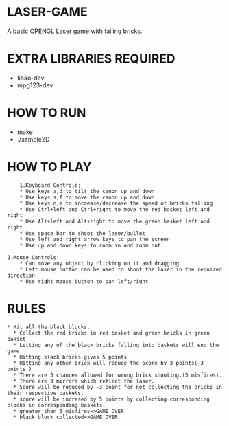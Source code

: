# LASER-GAME
A basic OPENGL Laser game with falling bricks. 

# EXTRA LIBRARIES REQUIRED
  * libao-dev
  * mpg123-dev
  
# HOW TO RUN
  * make
  * ./sample2D

# HOW TO PLAY

        1.Keyboard Controls:
		* Use keys a,d to tilt the canon up and down
		* Use keys s,f to move the canon up and down 
		* Use keys n,m to increase/decrease the speed of bricks falling
		* Use Ctrl+left and Ctrl+right to move the red basket left and right
		* Use Alt+left and Alt+right to move the green basket left and right
		* Use space bar to shoot the laser/bullet
		* Use left and right arrow keys to pan the screen
		* Use up and down keys to zoom in and zoom out

	2.Mouse Controls:
		* Can move any object by clicking on it and dragging
		* Left mouse button can be used to shoot the laser in the required direction
		* Use right mouse button to pan left/right

# RULES
    * Hit all the black blocks.
	  * Collect the red bricks in red basket and green bricks in green bakset 
	  * Letting any of the black bricks falling into baskets will end the game
	  * Hitting black bricks gives 5 points
	  * Hitting any other brick will reduce the score by 3 points(-3 points.)
	  * There are 5 chances allowed for wrong brick shooting.(5 misfires).
	  * There are 3 mirrors which reflect the laser.
	  * Score will be reduced by -3 point for not collecting the bricks in their respective baskets.
	  * score will be incresed by 5 points by collecting corresponding blocks in corresponding baskets.
	  * greater than 5 misfires=>GAME OVER
	  * black block collected=>GAME OVER
